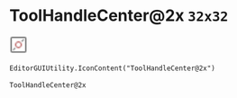 # ToolHandleCenter@2x `32x32`
<img src="/img/ToolHandleCenter.png" width=32 height=32>

``` CSharp
EditorGUIUtility.IconContent("ToolHandleCenter@2x")
```
```
ToolHandleCenter@2x
```

